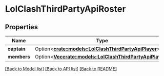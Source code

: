 # LolClashThirdPartyApiRoster

## Properties

Name | Type | Description | Notes
------------ | ------------- | ------------- | -------------
**captain** | Option<[**crate::models::LolClashThirdPartyApiPlayer**](LolClashThirdPartyApiPlayer.md)> |  | [optional]
**members** | Option<[**Vec<crate::models::LolClashThirdPartyApiPlayer>**](LolClashThirdPartyApiPlayer.md)> |  | [optional]

[[Back to Model list]](../README.md#documentation-for-models) [[Back to API list]](../README.md#documentation-for-api-endpoints) [[Back to README]](../README.md)


